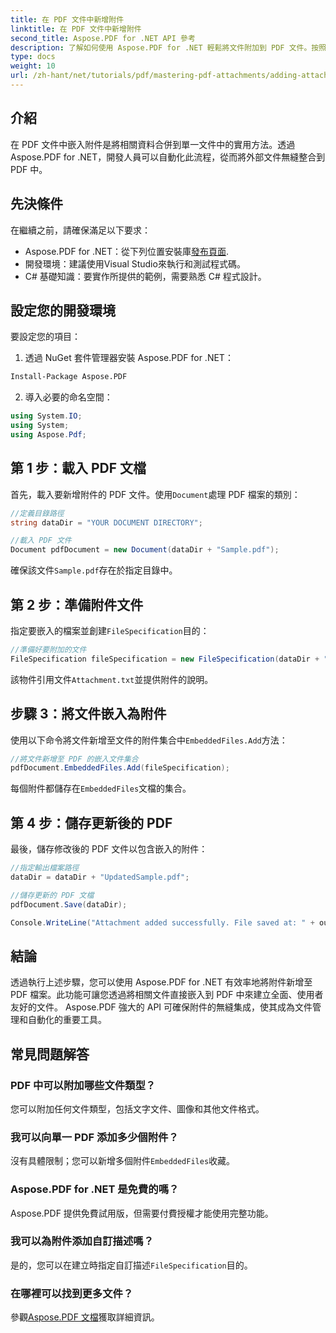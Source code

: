 ```yaml
---
title: 在 PDF 文件中新增附件
linktitle: 在 PDF 文件中新增附件
second_title: Aspose.PDF for .NET API 參考
description: 了解如何使用 Aspose.PDF for .NET 輕鬆將文件附加到 PDF 文件。按照我們的逐步指南，透過嵌入文件增強 PDF 功能。
type: docs
weight: 10
url: /zh-hant/net/tutorials/pdf/mastering-pdf-attachments/adding-attachment/
---
```

## 介紹  

在 PDF 文件中嵌入附件是將相關資料合併到單一文件中的實用方法。透過 Aspose.PDF for .NET，開發人員可以自動化此流程，從而將外部文件無縫整合到 PDF 中。  

## 先決條件  

在繼續之前，請確保滿足以下要求：  

-  Aspose.PDF for .NET：從下列位置安裝庫[發布頁面](https://releases.aspose.com/pdf/net/).  
- 開發環境：建議使用Visual Studio來執行和測試程式碼。  
- C# 基礎知識：要實作所提供的範例，需要熟悉 C# 程式設計。  

## 設定您的開發環境  

要設定您的項目：  

1. 透過 NuGet 套件管理器安裝 Aspose.PDF for .NET：  
```bash
Install-Package Aspose.PDF
```  
2. 導入必要的命名空間：  

```csharp
using System.IO;
using System;
using Aspose.Pdf;
``` 

## 第 1 步：載入 PDF 文檔  

首先，載入要新增附件的 PDF 文件。使用`Document`處理 PDF 檔案的類別：  

```csharp
//定義目錄路徑
string dataDir = "YOUR DOCUMENT DIRECTORY";

//載入 PDF 文件
Document pdfDocument = new Document(dataDir + "Sample.pdf");
```  

確保該文件`Sample.pdf`存在於指定目錄中。  

## 第 2 步：準備附件文件  

指定要嵌入的檔案並創建`FileSpecification`目的：  

```csharp
//準備好要附加的文件
FileSpecification fileSpecification = new FileSpecification(dataDir + "Attachment.txt", "Description of the attached file");
```  

該物件引用文件`Attachment.txt`並提供附件的說明。  

## 步驟 3：將文件嵌入為附件  

使用以下命令將文件新增至文件的附件集合中`EmbeddedFiles.Add`方法：  

```csharp
//將文件新增至 PDF 的嵌入文件集合
pdfDocument.EmbeddedFiles.Add(fileSpecification);
```  

每個附件都儲存在`EmbeddedFiles`文檔的集合。  

## 第 4 步：儲存更新後的 PDF  

最後，儲存修改後的 PDF 文件以包含嵌入的附件：  

```csharp
//指定輸出檔案路徑
dataDir = dataDir + "UpdatedSample.pdf";

//儲存更新的 PDF 文檔
pdfDocument.Save(dataDir);

Console.WriteLine("Attachment added successfully. File saved at: " + outputFile);
```  

## 結論  

透過執行上述步驟，您可以使用 Aspose.PDF for .NET 有效率地將附件新增至 PDF 檔案。此功能可讓您透過將相關文件直接嵌入到 PDF 中來建立全面、使用者友好的文件。 Aspose.PDF 強大的 API 可確保附件的無縫集成，使其成為文件管理和自動化的重要工具。  

## 常見問題解答  

### PDF 中可以附加哪些文件類型？  
您可以附加任何文件類型，包括文字文件、圖像和其他文件格式。  

### 我可以向單一 PDF 添加多少個附件？  
沒有具體限制；您可以新增多個附件`EmbeddedFiles`收藏。  

### Aspose.PDF for .NET 是免費的嗎？  
Aspose.PDF 提供免費試用版，但需要付費授權才能使用完整功能。  

### 我可以為附件添加自訂描述嗎？  
是的，您可以在建立時指定自訂描述`FileSpecification`目的。  

### 在哪裡可以找到更多文件？  
參觀[Aspose.PDF 文檔](https://reference.aspose.com/pdf/net/)獲取詳細資訊。  